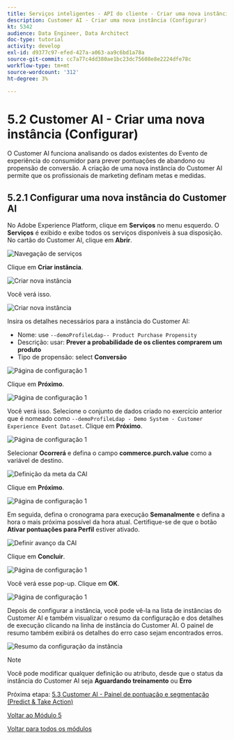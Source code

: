 ```yaml
---
title: Serviços inteligentes - API do cliente - Criar uma nova instância (Configurar)
description: Customer AI - Criar uma nova instância (Configurar)
kt: 5342
audience: Data Engineer, Data Architect
doc-type: tutorial
activity: develop
exl-id: d9377c97-efed-427a-a063-aa9c6bd1a78a
source-git-commit: cc7a77c4dd380ae1bc23dc75608e8e2224dfe78c
workflow-type: tm+mt
source-wordcount: '312'
ht-degree: 3%

---
```


# 5.2 Customer AI - Criar uma nova instância (Configurar)

O Customer AI funciona analisando os dados existentes do Evento de experiência do consumidor para prever pontuações de abandono ou propensão de conversão. A criação de uma nova instância do Customer AI permite que os profissionais de marketing definam metas e medidas.

## 5.2.1 Configurar uma nova instância do Customer AI

No Adobe Experience Platform, clique em **Serviços** no menu esquerdo. O **Serviços** é exibido e exibe todos os serviços disponíveis à sua disposição. No cartão do Customer AI, clique em **Abrir**.

![Navegação de serviços](./images/navigatetoservice.png)

Clique em **Criar instância**.

![Criar nova instância](./images/createnewinstance.png)

Você verá isso.

![Criar nova instância](./images/custai1.png)

Insira os detalhes necessários para a instância do Customer AI:

- Nome: use `--demoProfileLdap-- Product Purchase Propensity`
- Descrição: usar: **Prever a probabilidade de os clientes comprarem um produto**
- Tipo de propensão: select **Conversão**

![Página de configuração 1](./images/setuppage1.png)

Clique em **Próximo**.

![Página de configuração 1](./images/next.png)

Você verá isso. Selecione o conjunto de dados criado no exercício anterior que é nomeado como `--demoProfileLdap - Demo System - Customer Experience Event Dataset`. Clique em **Próximo**.

![Página de configuração 1](./images/custai2.png)

Selecionar **Ocorrerá** e defina o campo **commerce.purch.value** como a variável de destino.

![Definição da meta da CAI](./images/caidefinegoal.png)

Clique em **Próximo**.

![Página de configuração 1](./images/next.png)

Em seguida, defina o cronograma para execução **Semanalmente** e defina a hora o mais próxima possível da hora atual. Certifique-se de que o botão **Ativar pontuações para Perfil** estiver ativado.

![Definir avanço da CAI](./images/caiadvancepage.png)

Clique em **Concluir**.

![Página de configuração 1](./images/finish.png)

Você verá esse pop-up. Clique em **OK**.

![Página de configuração 1](./images/finish1.png)

Depois de configurar a instância, você pode vê-la na lista de instâncias do Customer AI e também visualizar o resumo da configuração e dos detalhes de execução clicando na linha de instância do Customer AI. O painel de resumo também exibirá os detalhes do erro caso sejam encontrados erros.

![Resumo da configuração da instância](./images/caiinstancesummary.png)

>[!NOTE]
>
>Você pode modificar qualquer definição ou atributo, desde que o status da instância do Customer AI seja **Aguardando treinamento** ou **Erro**

Próxima etapa: [5.3 Customer AI - Painel de pontuação e segmentação (Predict &amp; Take Action)](./ex3.md)

[Voltar ao Módulo 5](./intelligent-services.md)

[Voltar para todos os módulos](./../../overview.md)
